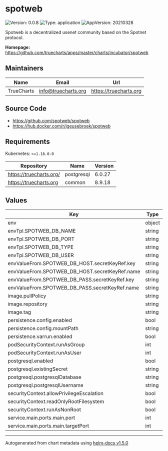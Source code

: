 # spotweb

![Version: 0.0.8](https://img.shields.io/badge/Version-0.0.8-informational?style=flat-square) ![Type: application](https://img.shields.io/badge/Type-application-informational?style=flat-square) ![AppVersion: 20210328](https://img.shields.io/badge/AppVersion-20210328-informational?style=flat-square)

Spotweb is a decentralized usenet community based on the Spotnet protocol.

**Homepage:** <https://github.com/truecharts/apps/master/charts/incubator/spotweb>

## Maintainers

| Name | Email | Url |
| ---- | ------ | --- |
| TrueCharts | info@truecharts.org | https://truecharts.org |

## Source Code

* <https://github.com/spotweb/spotweb>
* <https://hub.docker.com/r/jgeusebroek/spotweb>

## Requirements

Kubernetes: `>=1.16.0-0`

| Repository | Name | Version |
|------------|------|---------|
| https://truecharts.org/ | postgresql | 6.0.27 |
| https://truecharts.org | common | 8.9.18 |

## Values

| Key | Type | Default | Description |
|-----|------|---------|-------------|
| env | object | `{}` |  |
| envTpl.SPOTWEB_DB_NAME | string | `"{{ .Values.postgresql.postgresqlDatabase }}"` |  |
| envTpl.SPOTWEB_DB_PORT | string | `"5432"` |  |
| envTpl.SPOTWEB_DB_TYPE | string | `"pdo_pgsql"` |  |
| envTpl.SPOTWEB_DB_USER | string | `"{{ .Values.postgresql.postgresqlUsername }}"` |  |
| envValueFrom.SPOTWEB_DB_HOST.secretKeyRef.key | string | `"plainhost"` |  |
| envValueFrom.SPOTWEB_DB_HOST.secretKeyRef.name | string | `"dbcreds"` |  |
| envValueFrom.SPOTWEB_DB_PASS.secretKeyRef.key | string | `"postgresql-password"` |  |
| envValueFrom.SPOTWEB_DB_PASS.secretKeyRef.name | string | `"dbcreds"` |  |
| image.pullPolicy | string | `"IfNotPresent"` |  |
| image.repository | string | `"jgeusebroek/spotweb"` |  |
| image.tag | string | `"20210328@sha256:e41482a844d8e5582239868d61ef8335dba156fa39d3f1c8ddc762ab214cf5b9"` |  |
| persistence.config.enabled | bool | `true` |  |
| persistence.config.mountPath | string | `"/config"` |  |
| persistence.varrun.enabled | bool | `true` |  |
| podSecurityContext.runAsGroup | int | `0` |  |
| podSecurityContext.runAsUser | int | `0` |  |
| postgresql.enabled | bool | `true` |  |
| postgresql.existingSecret | string | `"dbcreds"` |  |
| postgresql.postgresqlDatabase | string | `"spotweb"` |  |
| postgresql.postgresqlUsername | string | `"spotweb"` |  |
| securityContext.allowPrivilegeEscalation | bool | `false` |  |
| securityContext.readOnlyRootFilesystem | bool | `false` |  |
| securityContext.runAsNonRoot | bool | `false` |  |
| service.main.ports.main.port | int | `11000` |  |
| service.main.ports.main.targetPort | int | `80` |  |

----------------------------------------------
Autogenerated from chart metadata using [helm-docs v1.5.0](https://github.com/norwoodj/helm-docs/releases/v1.5.0)
